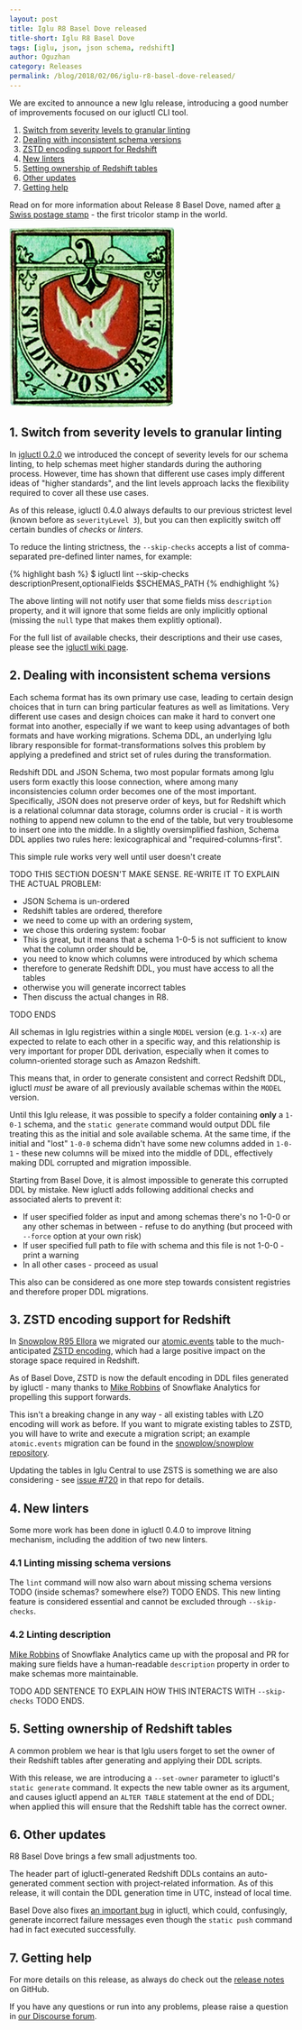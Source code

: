 ```yaml
---
layout: post
title: Iglu R8 Basel Dove released
title-short: Iglu R8 Basel Dove
tags: [iglu, json, json schema, redshift]
author: Oguzhan
category: Releases
permalink: /blog/2018/02/06/iglu-r8-basel-dove-released/
---
```


We are excited to announce a new Iglu release, introducing a good number of improvements focused on our igluctl CLI tool.

1. [Switch from severity levels to granular linting](#skip-checks)
2. [Dealing with inconsistent schema versions](#missing-schema-versions)
3. [ZSTD encoding support for Redshift](#zstd)
4. [New linters](#new-linters)
5. [Setting ownership of Redshift tables](#set-owner)
6. [Other updates](#other-updates)
7. [Getting help](#help)

Read on for more information about Release 8 Basel Dove, named after [a Swiss postage stamp][basel-dove] - the first tricolor stamp in the world.

![basel-dove-img][basel-dove-img]

<!--more-->

<h2 id="skip-checks">1. Switch from severity levels to granular linting</h2>

In [igluctl 0.2.0][iglu-r6-release] we introduced the concept of severity levels for our schema linting, to help schemas meet higher standards during the authoring process. However, time has shown that different use cases imply different ideas of "higher standards", and the lint levels approach lacks the flexibility required to cover all these use cases.

As of this release, igluctl 0.4.0 always defaults to our previous strictest level (known before as `severityLevel 3`), but you can then explicitly switch off certain bundles of *checks* or *linters*.

To reduce the linting strictness, the `--skip-checks` accepts a list of comma-separated pre-defined linter names, for example:

{% highlight bash %}
$ igluctl lint --skip-checks descriptionPresent,optionalFields $SCHEMAS_PATH
{% endhighlight %}

The above linting will not notify user that some fields miss `description` property, and it will ignore that some fields are only implicitly optional (missing the `null` type that makes them explitly optional).

For the full list of available checks, their descriptions and their use cases, please see the [igluctl wiki page][igluctl-lint].

<h2 id="missing-schema-versions">2. Dealing with inconsistent schema versions</h2>

Each schema format has its own primary use case, leading to certain design choices that in turn can bring particular features as well as limitations.
Very different use cases and design choices can make it hard to convert one format into another, especially if we want to keep using advantages of both formats and have working migrations.
Schema DDL, an underlying Iglu library responsible for format-transformations solves this problem by applying a predefined and strict set of rules during the transformation.

Redshift DDL and JSON Schema, two most popular formats among Iglu users form exactly this loose connection, where among many inconsistencies column order becomes one of the most important.
Specifically, JSON does not preserve order of keys, but for Redshift which is a relational columnar data storage, columns order is crucial - it is worth nothing to append new column to the end of the table, but very troublesome to insert one into the middle.
In a slightly oversimplified fashion, Schema DDL applies two rules here: lexicographical and "required-columns-first".

This simple rule works very well until user doesn't create 


TODO THIS SECTION DOESN'T MAKE SENSE. RE-WRITE IT TO EXPLAIN THE ACTUAL PROBLEM:

* JSON Schema is un-ordered
* Redshift tables are ordered, therefore
* we need to come up with an ordering system,
* we chose this ordering system: foobar
* This is great, but it means that a schema 1-0-5 is not sufficient to know what the column order should be,
* you need to know which columns were introduced by which schema
* therefore to generate Redshift DDL, you must have access to all the tables
* otherwise you will generate incorrect tables
* Then discuss the actual changes in R8.

TODO ENDS 

All schemas in Iglu registries within a single `MODEL` version (e.g. `1-x-x`) are expected to relate to each other in a specific way, and this relationship is very important for proper DDL derivation, especially when it comes to column-oriented storage such as Amazon Redshift.

This means that, in order to generate consistent and correct Redshift DDL, igluctl *must* be aware of all previously available schemas within the `MODEL` version.

Until this Iglu release, it was possible to specify a folder containing **only** a `1-0-1` schema, and the `static generate` command would output DDL file treating this as the initial and sole available schema. At the same time, if the initial and "lost" `1-0-0` schema didn't have some new columns added in `1-0-1` - these new columns will be mixed into the middle of DDL, effectively making DDL corrupted and migration impossible.

Starting from Basel Dove, it is almost impossible to generate this corrupted DDL by mistake.
New igluctl adds following additional checks and associated alerts to prevent it:

* If user specified folder as input and among schemas there's no 1-0-0 or any other schemas in between - refuse to do anything (but proceed with `--force` option at your own risk)
* If user specified full path to file with schema and this file is not 1-0-0 - print a warning
* In all other cases - proceed as usual

This also can be considered as one more step towards consistent registries and therefore proper DDL migrations.

<h2 id="zstd">3. ZSTD encoding support for Redshift</h2>

In [Snowplow R95 Ellora][snowplow-r95] we migrated our [atomic.events][atomic-events] table to the much-anticipated [ZSTD encoding][zstd], which had a large positive impact on the storage space required in Redshift.

As of Basel Dove, ZSTD is now the default encoding in DDL files generated by igluctl - many thanks to [Mike Robbins][miike] of Snowflake Analytics for propelling this support forwards.

This isn't a breaking change in any way - all existing tables with LZO encoding will work as before. If you want to migrate existing tables to ZSTD, you will have to write and execute a migration script; an example `atomic.events` migration can be found in the [snowplow/snowplow repository][atomic-events-migration].

Updating the tables in Iglu Central to use ZSTS is something we are also considering - see [issue #720][iglu-central-zstd-issue] in that repo for details.

<h2 id="new-linters">4. New linters</h2>

Some more work has been done in igluctl 0.4.0 to improve litning mechanism, including the addition of two new linters.

<h3 id="missing-linter">4.1 Linting missing schema versions</h3>

The `lint` command will now also warn about missing schema versions TODO (inside schemas? somewhere else?) TODO ENDS. This new linting feature is considered essential and cannot be excluded through `--skip-checks`.

<h3 id="description-linter-2">4.2 Linting description</h3>

[Mike Robbins][miike] of Snowflake Analytics came up with the proposal and PR for making sure fields have a human-readable `description` property in order to make schemas more maintainable.

TODO ADD SENTENCE TO EXPLAIN HOW THIS INTERACTS WITH `--skip-checks` TODO ENDS.

<h2 id="set-owner">5. Setting ownership of Redshift tables</h2>

A common problem we hear is that Iglu users forget to set the owner of their Redshift tables after generating and applying their DDL scripts.

With this release, we are introducing a `--set-owner` parameter to igluctl's `static generate` command. It expects the new table owner as its argument, and causes igluctl append an `ALTER TABLE` statement at the end of DDL; when applied this will ensure that the Redshift table has the correct owner.

<h2 id="other-updates">6. Other updates</h2>

R8 Basel Dove brings a few small adjustments too.

The header part of igluctl-generated Redshift DDLs contains an auto-generated comment section with project-related information. As of this release, it will contain the DDL generation time in UTC, instead of local time.

Basel Dove also fixes [an important bug][issue-313] in igluctl, which could, confusingly, generate incorrect failure messages even though the `static push` command had in fact executed successfully.

<h2 id="help">7. Getting help</h2>

For more details on this release, as always do check out the [release notes][release-notes] on GitHub.

If you have any questions or run into any problems, please raise a question in [our Discourse forum][discourse].

[release-notes]: https://github.com/snowplow/iglu/releases/r8-basel-dove
[discourse]: http://discourse.snowplowanalytics.com/

[basel-dove]: https://en.wikipedia.org/wiki/Basel_Dove
[basel-dove-img]: /assets/img/blog/2018/02/Basel_Dove.jpg
[zstd]: https://docs.aws.amazon.com/redshift/latest/dg/zstd-encoding.html

[snowplow-r95]: https://snowplowanalytics.com/blog/2017/11/13/snowplow-r95-ellora-released-with-zstd-support/
[atomic-events]: https://github.com/snowplow/snowplow/blob/master/4-storage/redshift-storage/sql/atomic-def.sql
[atomic-events-migration]: https://github.com/snowplow/snowplow/blob/master/4-storage/redshift-storage/sql/migrate_0.8.0_to_0.9.0.sql

[iglu-r6-release]: https://snowplowanalytics.com/blog/2016/10/07/iglu-r6-ceres-released/#severity
[igluctl-lint]: https://github.com/snowplow/iglu/wiki/Igluctl#lint

[miike]: https://github.com/miike

[issue-313]: https://github.com/snowplow/iglu/issues/313
[iglu-central-zstd-issue]: https://github.com/snowplow/iglu-central/issues/720
